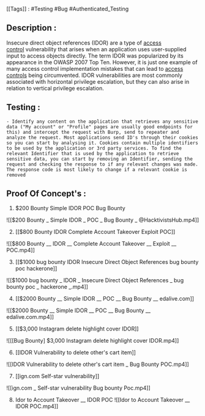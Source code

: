 [[Tags]] : #Testing #Bug #Authenticated_Testing 

## Description : 
Insecure direct object references (IDOR) are a type of [access control](https://portswigger.net/web-security/access-control) vulnerability that arises when an application uses user-supplied input to access objects directly. The term IDOR was popularized by its appearance in the OWASP 2007 Top Ten. However, it is just one example of many access control implementation mistakes that can lead to [access controls](https://portswigger.net/web-security/access-control) being circumvented. IDOR vulnerabilities are most commonly associated with horizontal privilege escalation, but they can also arise in relation to vertical privilege escalation.

## Testing :
	- Identify any content on the application that retrieves any sensitive data ("My account" or "Profile" pages are usually good endpoints for this) and intercept the request with Burp, send to repeater and analyze the request. Most applications send ID's through their cookies so you can start by analysing it. Cookies contain multiple identifiers to be used by the application or 3rd party services. To find the relevant Identifier that is used by the application to retrieve sensitive data, you can start by removing an Identifier, sending the request and checking the response to if any relevant changes was made. The response code is most likely to change if a relevant cookie is removed 

## Proof Of Concept's :

1. $200 Bounty Simple IDOR POC Bug Bounty

![[$200 Bounty _ Simple IDOR _ POC _ Bug Bounty _ @HacktivistsHub.mp4]]

2. [[$800 Bounty IDOR Complete Account Takeover Exploit POC]]

![[$800 Bounty __ IDOR __ Complete Account Takeover __ Exploit __ POC.mp4]]

3. [[$1000 bug bounty IDOR Insecure Direct Object References bug bounty poc hackerone]]

![[$1000 bug bounty _ IDOR _ Insecure Direct Object References _ bug bounty poc _ hackerone _.mp4]]

4. [[$2000 Bounty __ Simple IDOR __ POC __ Bug Bounty __ edalive.com]]

![[$2000 Bounty __ Simple IDOR __ POC __ Bug Bounty __ edalive.com.mp4]]

5. [[$3,000 Instagram delete highlight cover IDOR]]

![[[Bug Bounty] $3,000 Instagram delete highlight cover IDOR.mp4]]

6. [[IDOR Vulnerability to delete other's cart item]]

![[IDOR Vulnerability to delete other's cart item _ Bug Bounty POC.mp4]]

7. [[ign.com Self-star vulnerability]]

![[ign.com _ Self-star vulnerability Bug bounty Poc.mp4]]

8. Idor to Account Takeover __ IDOR POC ![[Idor to Account Takeover __ IDOR POC.mp4]]



































































